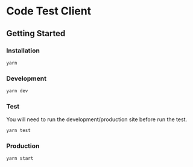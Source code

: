 # Code Test Client

## Getting Started

### Installation

```sh
yarn
```

### Development

```sh
yarn dev
```

### Test

You will need to run the development/production site before run the test.

```sh
yarn test
```

### Production

```sh
yarn start
```
